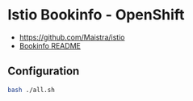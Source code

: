 # Istio Bookinfo - OpenShift

- https://github.com/Maistra/istio
- [Bookinfo README](/istio/bookinfo/README.md)

## Configuration

```bash
bash ./all.sh
```
